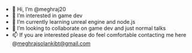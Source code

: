 - 👋 Hi, I’m @meghraj20
- 👀 I’m interested in game dev
- 🌱 I’m currently learning unreal engine and node.js
- 💞️ I’m looking to collaborate on game dev and just normal talks
- 📫 If you are interested please do feel comfortable contacting me here @meghrajsolankibt@gmail.com
  

<!---
meghraj20/meghraj20 is a ✨ special ✨ repository because its `README.md` (this file) appears on your GitHub profile.
You can click the Preview link to take a look at your changes.
--->
